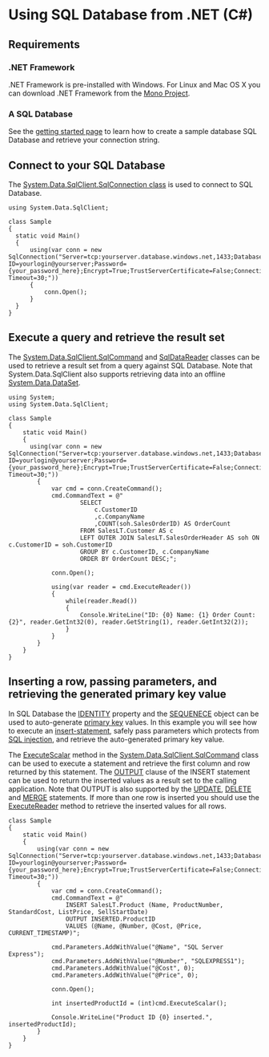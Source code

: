 <properties 
	pageTitle="Using SQL Database from .NET (C#)" 
	description="Give a code sample you can use to connect to Azure SQL Database."
	services="sql-database" 
	documentationCenter="" 
	authors="tobbox" 
	manager="jeffreyg" 
	editor=""/>


<tags 
	ms.service="sql-database" 
	ms.workload="sql-database" 
	ms.tgt_pltfrm="na" 
	ms.devlang="python" 
	ms.topic="article" 
	ms.date="04/13/2015" 
	ms.author="tobiast"/>


# Using SQL Database from .NET (C#) 


## Requirements

### .NET Framework

.NET Framework is pre-installed with Windows. For Linux and Mac OS X you can download .NET Framework from the [Mono Project](http://www.mono-project.com/).

### A SQL Database

See the [getting started page](http://example.com/) to learn how to create a sample database SQL Database and retrieve your connection string.  

## Connect to your SQL Database

The [System.Data.SqlClient.SqlConnection class](https://msdn.microsoft.com/library/system.data.sqlclient.sqlconnection.aspx) is used to connect to SQL Database.  

```
using System.Data.SqlClient;

class Sample
{
  static void Main()
  {
	  using(var conn = new SqlConnection("Server=tcp:yourserver.database.windows.net,1433;Database=yourdatabase;User ID=yourlogin@yourserver;Password={your_password_here};Encrypt=True;TrustServerCertificate=False;Connection Timeout=30;"))
	  {
		  conn.Open();	
	  }
  }
}	
```

## Execute a query and retrieve the result set 

The [System.Data.SqlClient.SqlCommand](https://msdn.microsoft.com/library/system.data.sqlclient.sqlcommand.aspx) and [SqlDataReader](https://msdn.microsoft.com/library/system.data.sqlclient.sqldatareader.aspx) classes can be used to retrieve a result set from a query against SQL Database. Note that System.Data.SqlClient also supports retrieving data into an offline [System.Data.DataSet](https://msdn.microsoft.com/library/system.data.dataset.aspx).   

```
using System;
using System.Data.SqlClient;

class Sample
{
	static void Main()
	{
	  using(var conn = new SqlConnection("Server=tcp:yourserver.database.windows.net,1433;Database=yourdatabase;User ID=yourlogin@yourserver;Password={your_password_here};Encrypt=True;TrustServerCertificate=False;Connection Timeout=30;"))
		{
			var cmd = conn.CreateCommand();
			cmd.CommandText = @"
					SELECT 
						c.CustomerID
						,c.CompanyName
						,COUNT(soh.SalesOrderID) AS OrderCount
					FROM SalesLT.Customer AS c
					LEFT OUTER JOIN SalesLT.SalesOrderHeader AS soh ON c.CustomerID = soh.CustomerID
					GROUP BY c.CustomerID, c.CompanyName
					ORDER BY OrderCount DESC;";

			conn.Open();	
		
			using(var reader = cmd.ExecuteReader())
			{
				while(reader.Read())
				{
					Console.WriteLine("ID: {0} Name: {1} Order Count: {2}", reader.GetInt32(0), reader.GetString(1), reader.GetInt32(2));
				}
			}					
		}
	}
}

```


## Inserting a row, passing parameters, and retrieving the generated primary key value 

In SQL Database the [IDENTITY](https://msdn.microsoft.com/library/ms186775.aspx) property and the [SEQUENECE](https://msdn.microsoft.com/library/ff878058.aspx) object can be used to auto-generate [primary key](https://msdn.microsoft.com/library/ms179610.aspx) values. In this example you will see how to execute an [insert-statement](https://msdn.microsoft.com/library/ms174335.aspx), safely pass parameters which protects from [SQL injection](https://msdn.microsoft.com/magazine/cc163917.aspx), and retrieve the auto-generated primary key value.  

The [ExecuteScalar](https://msdn.microsoft.com/library/system.data.sqlclient.sqlcommand.executescalar.aspx) method in the [System.Data.SqlClient.SqlCommand](https://msdn.microsoft.com/library/system.data.sqlclient.sqlcommand.aspx) class can be used to execute a statement and retrieve the first column and row returned by this statement. The [OUTPUT](https://msdn.microsoft.com/library/ms177564.aspx) clause of the INSERT statement can be used to return the inserted values as a result set to the calling application. Note that OUTPUT is also supported by the [UPDATE](https://msdn.microsoft.com/library/ms177523.aspx), [DELETE](https://msdn.microsoft.com/library/ms189835.aspx) and [MERGE](https://msdn.microsoft.com/library/bb510625.aspx) statements. If more than one row is inserted you should use the [ExecuteReader](https://msdn.microsoft.com/library/system.data.sqlclient.sqlcommand.executereader.aspx) method to retrieve the inserted values for all rows.

```
class Sample
{
    static void Main()
    {
		using(var conn = new SqlConnection("Server=tcp:yourserver.database.windows.net,1433;Database=yourdatabase;User ID=yourlogin@yourserver;Password={your_password_here};Encrypt=True;TrustServerCertificate=False;Connection Timeout=30;"))
        {
            var cmd = conn.CreateCommand();
            cmd.CommandText = @"
                INSERT SalesLT.Product (Name, ProductNumber, StandardCost, ListPrice, SellStartDate) 
                OUTPUT INSERTED.ProductID
                VALUES (@Name, @Number, @Cost, @Price, CURRENT_TIMESTAMP)";

            cmd.Parameters.AddWithValue("@Name", "SQL Server Express");
            cmd.Parameters.AddWithValue("@Number", "SQLEXPRESS1");
            cmd.Parameters.AddWithValue("@Cost", 0);
            cmd.Parameters.AddWithValue("@Price", 0);

            conn.Open();

            int insertedProductId = (int)cmd.ExecuteScalar();

            Console.WriteLine("Product ID {0} inserted.", insertedProductId);
        }
    }
}
```

